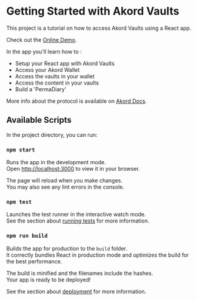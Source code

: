 # Getting Started with Akord Vaults

This project is a tutorial on how to access Akord Vaults using a React app.

Check out the [Online Demo](http://akord-js-tutorial.akord.com).

In the app you'll learn how to :

- Setup your React app with Akord Vaults
- Access your Akord Wallet
- Access the vaults in your wallet
- Access the content in your vaults
- Build a 'PermaDiary'

More info about the protocol is available on [Akord Docs](https://docs.akord.com/overview/about).

## Available Scripts

In the project directory, you can run:

### `npm start`

Runs the app in the development mode.\
Open [http://localhost:3000](http://localhost:3000) to view it in your browser.

The page will reload when you make changes.\
You may also see any lint errors in the console.

### `npm test`

Launches the test runner in the interactive watch mode.\
See the section about [running tests](https://facebook.github.io/create-react-app/docs/running-tests) for more information.

### `npm run build`

Builds the app for production to the `build` folder.\
It correctly bundles React in production mode and optimizes the build for the best performance.

The build is minified and the filenames include the hashes.\
Your app is ready to be deployed!

See the section about [deployment](https://facebook.github.io/create-react-app/docs/deployment) for more information.
